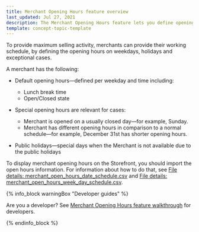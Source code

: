 ```yaml
---
title: Merchant Opening Hours feature overview
last_updated: Jul 27, 2021
description: The Merchant Opening Hours feature lets you define opening hours for a merchant.
template: concept-topic-template
---
```


To provide maximum selling activity, merchants can provide their working schedule, by defining the opening hours on weekdays, holidays and exceptional cases.

A merchant has the following:

* Default opening hours—defined per weekday and time including:

    * Lunch break time
    * Open/Closed state

* Special opening hours are relevant for cases:

    * Merchant is opened on a usually closed day—for example, Sunday.
    * Merchant has different opening hours in comparison to a normal schedule—for example, December 31st has shorter opening hours.

* Public holidays—special days when the Merchant is not available due to the public holidays

To display merchant opening hours on the Storefront, you should import the open hours information. For information about how to do that, see [File details: merchant_open_hours_date_schedule.csv](/docs/marketplace/dev/data-import/file-details-merchant-open-hours-date-schedule.csv.html) and [File details: merchant_open_hours_week_day_schedule.csv](/docs/marketplace/dev/data-import/file-details-merchant-open-hours-week-day-schedule.csv.html).

{% info_block warningBox "Developer guides" %}

Are you a developer? See [Merchant Opening Hours feature walkthrough](/docs/marketplace/dev/feature-walkthroughs/merchant-opening-hours-feature-walkthrough.html) for developers.

{% endinfo_block %}
